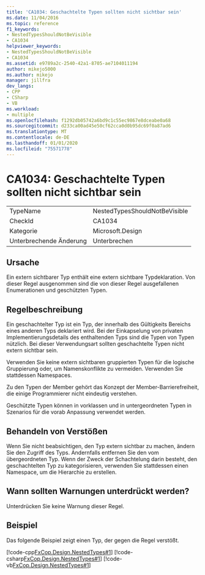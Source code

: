 ```yaml
---
title: 'CA1034: Geschachtelte Typen sollten nicht sichtbar sein'
ms.date: 11/04/2016
ms.topic: reference
f1_keywords:
- NestedTypesShouldNotBeVisible
- CA1034
helpviewer_keywords:
- NestedTypesShouldNotBeVisible
- CA1034
ms.assetid: e9789a2c-2540-42a1-8705-ae7104011194
author: mikejo5000
ms.author: mikejo
manager: jillfra
dev_langs:
- CPP
- CSharp
- VB
ms.workload:
- multiple
ms.openlocfilehash: f1292db05742a6bd9c1c55ec9867e8dceabe0a68
ms.sourcegitcommit: d233ca00ad45e50cf62cca0d0b95dc69f0a87ad6
ms.translationtype: MT
ms.contentlocale: de-DE
ms.lasthandoff: 01/01/2020
ms.locfileid: "75571778"
---
```

# <a name="ca1034-nested-types-should-not-be-visible"></a>CA1034: Geschachtelte Typen sollten nicht sichtbar sein

|||
|-|-|
|TypeName|NestedTypesShouldNotBeVisible|
|CheckId|CA1034|
|Kategorie|Microsoft.Design|
|Unterbrechende Änderung|Unterbrechen|

## <a name="cause"></a>Ursache

Ein extern sichtbarer Typ enthält eine extern sichtbare Typdeklaration. Von dieser Regel ausgenommen sind die von dieser Regel ausgefallenen Enumerationen und geschützten Typen.

## <a name="rule-description"></a>Regelbeschreibung
Ein geschachtelter Typ ist ein Typ, der innerhalb des Gültigkeits Bereichs eines anderen Typs deklariert wird. Bei der Einkapselung von privaten Implementierungsdetails des enthaltenden Typs sind die Typen von Typen nützlich. Bei dieser Verwendungsart sollten geschachtelte Typen nicht extern sichtbar sein.

Verwenden Sie keine extern sichtbaren gruppierten Typen für die logische Gruppierung oder, um Namenskonflikte zu vermeiden. Verwenden Sie stattdessen Namespaces.

Zu den Typen der Member gehört das Konzept der Member-Barrierefreiheit, die einige Programmierer nicht eindeutig verstehen.

Geschützte Typen können in vorklassen und in untergeordneten Typen in Szenarios für die vorab Anpassung verwendet werden.

## <a name="how-to-fix-violations"></a>Behandeln von Verstößen
Wenn Sie nicht beabsichtigen, den Typ extern sichtbar zu machen, ändern Sie den Zugriff des Typs. Andernfalls entfernen Sie den vom übergeordneten Typ. Wenn der Zweck der Schachtelung darin besteht, den geschachtelten Typ zu kategorisieren, verwenden Sie stattdessen einen Namespace, um die Hierarchie zu erstellen.

## <a name="when-to-suppress-warnings"></a>Wann sollten Warnungen unterdrückt werden?
Unterdrücken Sie keine Warnung dieser Regel.

## <a name="example"></a>Beispiel
Das folgende Beispiel zeigt einen Typ, der gegen die Regel verstößt.

[!code-cpp[FxCop.Design.NestedTypes#1](../code-quality/codesnippet/CPP/ca1034-nested-types-should-not-be-visible_1.cpp)]
[!code-csharp[FxCop.Design.NestedTypes#1](../code-quality/codesnippet/CSharp/ca1034-nested-types-should-not-be-visible_1.cs)]
[!code-vb[FxCop.Design.NestedTypes#1](../code-quality/codesnippet/VisualBasic/ca1034-nested-types-should-not-be-visible_1.vb)]
